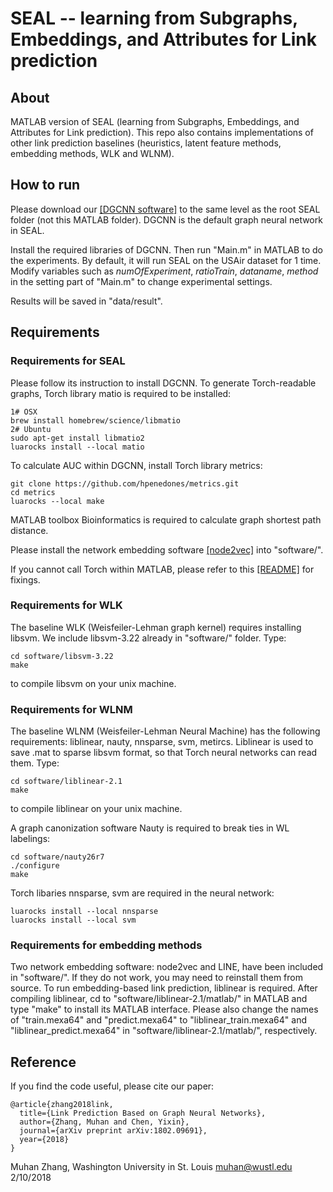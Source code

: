 SEAL -- learning from Subgraphs, Embeddings, and Attributes for Link prediction
===============================================================================

About
-----

MATLAB version of SEAL (learning from Subgraphs, Embeddings, and Attributes for Link prediction). This repo also contains implementations of other link prediction baselines (heuristics, latent feature methods, embedding methods, WLK and WLNM).

How to run
----------

Please download our [\[DGCNN software\]](https://github.com/muhanzhang/DGCNN) to the same level as the root SEAL folder (not this MATLAB folder). DGCNN is the default graph neural network in SEAL.

Install the required libraries of DGCNN. Then run "Main.m" in MATLAB to do the experiments. By default, it will run SEAL on the USAir dataset for 1 time. Modify variables such as _numOfExperiment_, _ratioTrain_, _dataname_, _method_ in the setting part of "Main.m" to change experimental settings.

Results will be saved in "data/result".

Requirements
------------

### Requirements for SEAL

Please follow its instruction to install DGCNN. To generate Torch-readable graphs, Torch library matio is required to be installed:

    1# OSX
    brew install homebrew/science/libmatio
    2# Ubuntu
    sudo apt-get install libmatio2
    luarocks install --local matio

To calculate AUC within DGCNN, install Torch library metrics:

    git clone https://github.com/hpenedones/metrics.git
    cd metrics
    luarocks --local make

MATLAB toolbox Bioinformatics is required to calculate graph shortest path distance. 

Please install the network embedding software [\[node2vec\]](https://github.com/aditya-grover/node2vec) into "software/".

If you cannot call Torch within MATLAB, please refer to this [\[README\]](https://github.com/muhanzhang/LinkPrediction) for fixings.

### Requirements for WLK

The baseline WLK (Weisfeiler-Lehman graph kernel) requires installing libsvm. We include libsvm-3.22 already in "software/" folder. Type:

    cd software/libsvm-3.22
    make

to compile libsvm on your unix machine.

### Requirements for WLNM

The baseline WLNM (Weisfeiler-Lehman Neural Machine) has the following requirements: liblinear, nauty, nnsparse, svm, metircs. Liblinear is used to save .mat to sparse libsvm format, so that Torch neural networks can read them. Type:

    cd software/liblinear-2.1
    make

to compile liblinear on your unix machine. 

A graph canonization software Nauty is required to break ties in WL labelings:

    cd software/nauty26r7
    ./configure
    make

Torch libaries nnsparse, svm are required in the neural network:

    luarocks install --local nnsparse
    luarocks install --local svm

### Requirements for embedding methods

Two network embedding software: node2vec and LINE, have been included in "software/". If they do not work, you may need to reinstall them from source. To run embedding-based link prediction, liblinear is required. After compiling liblinear, cd to "software/liblinear-2.1/matlab/" in MATLAB and type "make" to install its MATLAB interface. Please also change the names of "train.mexa64" and "predict.mexa64" to "liblinear_train.mexa64" and "liblinear_predict.mexa64" in "software/liblinear-2.1/matlab/", respectively.

Reference
---------

If you find the code useful, please cite our paper:

    @article{zhang2018link,
      title={Link Prediction Based on Graph Neural Networks},
      author={Zhang, Muhan and Chen, Yixin},
      journal={arXiv preprint arXiv:1802.09691},
      year={2018}
    }

Muhan Zhang, Washington University in St. Louis
muhan@wustl.edu
2/10/2018
